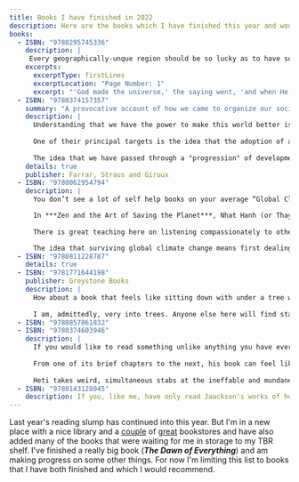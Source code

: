 ```yaml
---
title: Books I have finished in 2022
description: Here are the books which I have finished this year and would also recommend.
books:
  - ISBN: "9780295745336"
    description: |
     Every geographically-unque region should be so lucky as to have someone like Murray Morgan to capture it forever in prose. ***The Last Wilderness*** is so evocative, hilarious, informative and I can't imagine it ever losing its place as the definitive introduction to the Olympic Peninsula. Researched with obvious care and undoubtedly benifits from conversations with old sourdoughs and lifers of all stripes from a place that he clearly loved. There are stories of the first peoples here and some forays into the natural wonders of this jungle of giant firs and cedars, glaciar-clad mountains towering straight up from the sea, and rivers teeming with salmon, but this is first and foremost an acount of the loggers and prospectos, the confidence men and utopian cultists, the wobblies and conservationists and all the other colorful characters that have peopled this wildest corner of the conttinental U.S. This is one of the books I've gotten at Port Book and News in Port Angeles to help acquaint myself with the Olympic Peninsula and I read through it a second time to whet my appetite for the place before moving here.  I loved its first sentence so much, I suggested ot to Madison Books for [the "First Lines that Last" feature in their newsletter](https://mailchi.mp/84198621b62e/madison-books-newsletter-119) last year.
    excerpts:
      excerptType: firstLines
      excerptLocation: "Page Number: 1"
      excerpt: "'God made the universe,' the saying went, 'and when He finished He dumped everything left over onto the Olympic Peninsula.' Thus the pioneers explained the fist of land thrust north between Puget Sound and the Pacific Ocean, a wilderness area of six thousand square miles, as large as the state of Massachusetts, more rugged than the Rockies, its lowlands blanketed by a cool jungle of fir and pine and cedar, its peaks bearing hundreds of miles of living ice that gave rise to swift rivers alive with giant salmon; the first land in the Pacific Northwest to be reported by explorers, the last to be mapped—the last wilderness."
  - ISBN: "9780374157357"
    summary: "A provocative account of how we came to organize our societies provides hope for making them better."
    description: |
      Understanding that we have the power to make this world better is especially important during times when everything seems aligned to thwart us. Among the most profound obstacles to imagining a world without exploitation and oppression is the received wisdom telling us that it *has* to be this way. That it has *always*  been this way, or on a linear progression to being this way. In ***The Dawn of Everything***, archaeologist David Wengrow and the late anthropoligist David Graeber have given us a sprawling, challenging and inspiring corrective to some of the most entrenched furrows of that received wisdom. 
      
      One of their principal targets is the idea that the adoption of agriculture necessarily meant a wealth accumulation, inequality and technological acceleration. This account has been popular in some bestselling books of recent years (such as *Guns, Germs and Steel*, *Sapiens*, and *Against the Grain*) but ignores the growing body of evidence against it. 
      
      The idea that we have passed through a "progression" of development from hunter-gatherers to sedentary agriculturalists to urban city states to a globalized web of capitalist nation states is itself one of the enlightenment era just-so stories that don't stand up to scrutiny, at least according to Graeber and Wengrow's survey of recent research. People have lived in all sorts of ways, sometimes in very large numbers and in arrangements that lasted for hundreds or thousands of years. Things, it turns out, are far messier and perhaps more hopeful than we've been led to believe. Anyone who enjoyed ***Debt&#58; the first 5,000 Years*** or any of the much-beloved Graeber's work won't need any arm-twisting. This is provocative, captivating and mostly convincing extrapolation of one of Graeber's oft-quoted lines~&#58;~ "The ultimate, hidden truth of the world is that it is something that we make, and could just as easily make differently." 
    details: true
    publisher: Farrar, Straus and Giroux
  - ISBN: "9780062954794"
    description: |
      You don’t see a lot of self help books on your average “Global Climate Change” reading list, unless you count those helping people attend to their energy use or consumer habits. This one is different. 

      In ***Zen and the Art of Saving the Planet***, Nhat Hanh (or Thay, as he was known), patiently guides us to take care of ourselves in order to foster our resiliance and streng for the work of taking care of eachother and the world. When it sometimes feels like we face challenges so overwhelming that there is nothing we can do to help, Thay offers wisdom to put that in perspective. I will not soon forget his account of using meditation to overcome despair when working to stop the war in his native Vietnam, another overwhelming, life-threatening and seemingly intractable challenge. 
      
      There is great teaching here on listening compassionately to others whom you may be inclined to fear or hate. This book offered me new tools to keep my cool and seek genuine dialog when talking to people I might see as complicit in the climate crisis or whose reluctance to face it I may resent.

      The idea that surviving global climate change means first dealing with our own anxiety and despair seems both obvious and under-appreciated. My intuition is this book will be most impactful for those already predisposed to buddhist teachings, but Thay’s accounts of political engagement and the interconnectedness of everything . The author of 75 books available in English (his 1992 work *Peace Is Every Step* is particularly resonant to me), Thay died just days before I am writing this. His legacy is enormous and this book is one epic and generous gift before departing.
  - ISBN: "9780811228787"
    details: true
  - ISBN: "9781771644198"
    publisher: Greystone Books
    description: | 
      How about a book that feels like sitting down with under a tree with renowned envirobmentalist David Suzuki, as he gives a magesterial, stem-winding biography of it. Yes, a biography of a tree. Or perhaps it's a botanograpy? Anyway, I throoughly enjoyed a masterful teacher skilfully sliding from topic to topic in a supernaturally informed lecture which somehow never feels exhaustive in the manner of a textbook. 
      
      I am, admittedly, very into trees. Anyone else here will find startling facts, pleasing reveries and memorable anecdotes. Somehow he covers the implications of the similarity of hemoglobin to chlorophyll, the life of a galapogos tomato whose seeds can only germinate if they pass through the digestive system of a tortoise, and many more tangents through lichens and salmon, sunlight and spotted owls, but it is all, satisfyingly, in the service of the story of a single tree from the instant the seed is released from a cone until, hundreds of years later, it lives on as a nurse log on the forest floor, fostering the life of a future generation.
  - ISBN: "9780857861832"
  - ISBN: "9780374603946"
    description: |
      If you would like to read something unlike anything you have ever read, __Pure Color__ is an excellent choice. Your expectations are likely to be confounded, even if they derive from Heti's earlier works, as this isn't the high-wire act of self-scrutiny that made ***How Should a Person Be*** and ***Motherhood*** so celebrated. Whether you will like what you find is harder to say, but I certainly did.
      
      From one of its brief chapters to the next, his book can feel like a modern-day fable, like an autofictional foray into magical realism, or like a transparent vehicle for smuggling philosophy and aesthetics into the Fiction section. Mostly, though, it feels like having a conversation with someone you slowly realize is an absolute kook. This is a good thing! It's the kooks who end up with all the out-there ideas that start our movements, change our paradigms and shake up our world views. And boy does the cosmology of protagonist Mira fit the bill. Mira is on her way to being art critic who gets hung up on an unrequited love and waylaid by the death of her father. Some of the book's dominant conceits, like that we are living in the first draft of the world during the moments where God is on the verge of ripping it up for the second, and that everyone is either a bird, a fish or a bear (a sort of faux-naive myers-briggs diagnostic for a world  in which the supreme being is a sort of critic) scaffold a unique conception of the world which undergirds the story. The account of Mira's life often reads someone channeling the cosmic assurance of a lost pre-socratic philosopher into a spiritual text for children. 
      
      Heti takes weird, simultaneous stabs at the ineffable and mundane and again reaffirms herself as a writer unafraid to go into new places that surprise me and make me think. I didn't know about this book until I heard Heti talking about it on the [Between the Covers Podcast](https://tinhouse.com/podcasts/) (which, if you don't know about it, is just something you're going to need to really check out).
  - ISBN: "9780143128045"
    description: If you, like me, have only read Jaackson's works of horror and mystery,  ***Life Among the Savages***, you are in for a treat. In this lightly fictionalized memoir of six years of raising her family, Jackson uses her storycrafting craft to depict the chaos of home life with droll self-deprecation and an outsider's eye on the quirks of small town life in New England. Resolutely from the 1950s, this feels utterly contemporary. Charming. 
---
```


Last year's reading slump has continued into this year. But I'm in a new place with a nice library and a [couple](https://www.odysseybooksgifts.com/) of [great](https://www.portbooknews.com/) bookstores and have also added many of the books that were waiting for me in storage to my TBR shelf. I've finished a really big book (***The Dawn of Everything***) and am making progress on some other things. For now I'm limiting this list to books that I have both finished and which I would recommend.